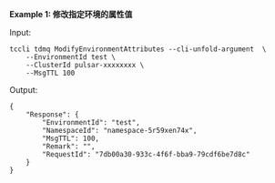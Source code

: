 **Example 1: 修改指定环境的属性值**



Input: 

```
tccli tdmq ModifyEnvironmentAttributes --cli-unfold-argument  \
    --EnvironmentId test \
    --ClusterId pulsar-xxxxxxxx \
    --MsgTTL 100
```

Output: 
```
{
    "Response": {
        "EnvironmentId": "test",
        "NamespaceId": "namespace-5r59xen74x",
        "MsgTTL": 100,
        "Remark": "",
        "RequestId": "7db00a30-933c-4f6f-bba9-79cdf6be7d8c"
    }
}
```

